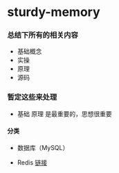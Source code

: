 # sturdy-memory

### 总结下所有的相关内容
- 基础概念
- 实操
- 原理
- 源码

### 暂定这些来处理
- 基础 原理 是最重要的，思想很重要


#### 分类
- 数据库（MySQL）

- Redis [链接](./redis)
